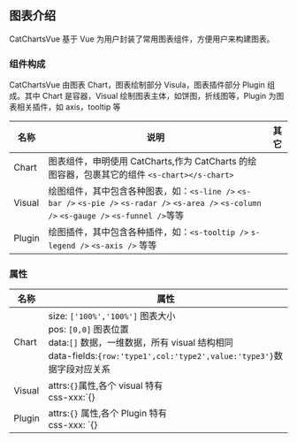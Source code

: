 ## 图表介绍

CatChartsVue 基于 Vue 为用户封装了常用图表组件，方便用户来构建图表。

### 组件构成

CatChartsVue 由图表 Chart，图表绘制部分 Visula，图表插件部分 Plugin 组成。其中 Chart 是容器，Visual 绘制图表主体，如饼图，折线图等，Plugin 为图表相关插件，如 axis，tooltip 等

| 名称   | 说明                                                                                                                                            | 其它 |
| ------ | ----------------------------------------------------------------------------------------------------------------------------------------------- | ---- |
| Chart  | 图表组件，申明使用 CatCharts,作为 CatCharts 的绘图容器，包裹其它的组件 `<s-chart></s-chart>`                                                    |      |
| Visual | 绘图组件，其中包含各种图表，如：`<s-line />` `<s-bar />` `<s-pie />` `<s-radar />` `<s-area />` `<s-column />` `<s-gauge />` `<s-funnel />`等等 |      |
| Plugin | 绘图插件，其中包含各种插件，如：`<s-tooltip />` `s-legend />` `<s-axis />` 等等                                                                 |      |

### 属性

| 名称   | 属性                                                                                                                                                                                         |
| ------ | -------------------------------------------------------------------------------------------------------------------------------------------------------------------------------------------- |
| Chart  | size: `['100%','100%']` 图表大小<br/> pos: `[0,0]` 图表位置 <br/> data:`[]` 数据，一维数据，所有 visual 结构相同 <br/> data-fields:`{row:'type1',col:'type2',value:'type3'}`数据字段对应关系 |
| Visual | attrs:`{}`属性,各个 visual 特有 <br/> css-xxx:`{} | function` 属性设置,各个 visual 特有                                                                                                      |
| Plugin | attrs:`{}` 属性,各个 Plugin 特有 <br/>css-xxx: `{} | function` 属性设置,各个 Plugin 特有                                                                                                     |
